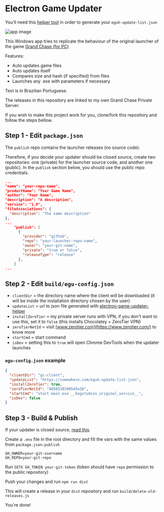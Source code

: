 # Electron Game Updater

You'll need this [helper tool](https://github.com/gustavokei/electron-game-updater-helper) in order to generate your `eguh-update-list.json`

![app image](https://i.imgur.com/8PDZc3N.gif)

This Windows app tries to replicate the behaviour of the original launcher of the game [Grand Chase (for PC)](https://grandchase.fandom.com/wiki/Grand_Chase)

Features:
- Auto updates game files
- Auto updates itself
- Compares size and hash (if specified) from files
- Launches any .exe with parameters if necessary

Text is in Brazilian Portuguese.

The releases in this repository are linked to my own Grand Chase Private Server.

If you wish to make this project work for you, clone/fork this repository and follow the steps bellow.

## Step 1 - Edit `package.json`

The `publish` repo contains the launcher releases (no source code).

Therefore, if you decide your updater should be closed source, create two repositories: one (private) for the launcher source code, and another one (public). In the `publish` section below, you should use the public repo credentials.

```json
...
"name": "your-repo-name",
"productName": "Your Game Name",
"author": "Your Name",
"description": "A description",
"version": "1.0",
"fileAssociations": {
  "description": "The same description"
},
...
    "publish": [
      {
        "provider": "github",
        "repo": "your-launcher-repo-name",
        "owner": "your-git-name",
        "private": "true or false",
        "releaseType": "release"
      },
    ]
...
```

## Step 2 - Edit `build/egu-config.json`

- `clientDir` = the directory name where the client will be downloaded (it will be inside the installation directory chosen by the user)
- `updateList` = url to json file generated with [electron-game-updater-helper](https://github.com/gustavokei/electron-game-updater-helper)
- `installZeroTier` = my private server runs with VPN, if you don't want to use this, set it to `false` (this installs Chocolatey + ZeroTier VPN)
- `zeroTierNetId` = visit [www.zerotier.com](https://www.zerotier.com/) to know more
- `startCmd` = start command
- `isDev` = setting this to `true` will open Chrome DevTools when the updater launches

### `egu-config.json` example

```json
{
  "clientDir": "gc-client",
  "updateList": "https://somewhere.com/eguh-update-list.json",
  "installZeroTier": true,
  "zeroTierNetId": "8850338390545e28",
  "startCmd": "start main.exe __kogstudios_original_service__",
  "isDev": false
}
```

## Step 3 - Build & Publish

If your updater is closed source, [read this](https://www.electron.build/auto-update#private-github-update-repo).

Create a `.env` file in the root directory and fill the vars with the same values from `package.json:publish`

```dosini
GH_OWNER=your-git-username
GH_REPO=your-git-repo
```

Run `SETX GH_TOKEN your-git-token` (token should have `repo` permission to the public repository)

Push your changes and run `npm run dist`

This will create a release in your `dist` repository and run `build/delete-old-releases.js`

You're done!
